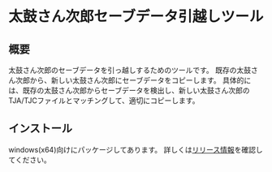 # 太鼓さん次郎セーブデータ引越しツール

## 概要
太鼓さん次郎のセーブデータを引っ越しするためのツールです。
既存の太鼓さん次郎から、新しい太鼓さん次郎にセーブデータをコピーします。
具体的には、既存の太鼓さん次郎からセーブデータを検出し、新しい太鼓さん次郎のTJA/TJCファイルとマッチングして、適切にコピーします。

## インストール
windows(x64)向けにパッケージしてあります。
詳しくは[リリース情報](https://github.com/sititou70/move_jiro_savedata/releases)を確認してください。
